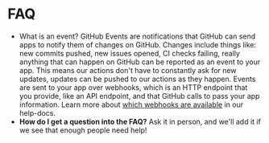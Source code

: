 # FAQ
- What is an event? GitHub Events are notifications that GitHub can send apps to notify them of changes on GitHub. Changes include things like: new commits pushed, new issues opened, CI checks failing, really anything that can happen on GitHub can be reported as an event to your app. This means our actions don't have to constantly ask for new updates, updates can be pushed to our actions as they happen. Events are sent to your app over webhooks, which is an HTTP endpoint that you provide, like an API endpoint, and that GitHub calls to pass your app information. Learn more about [which webhooks are available](https://help.github.com/en/articles/events-that-trigger-workflows) in our help-docs.
- **How do I get a question into the FAQ?** Ask it in person, and we'll add it if we see that enough people need help!
